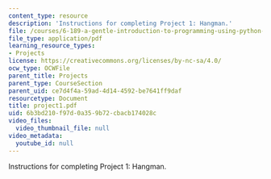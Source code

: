 ```yaml
---
content_type: resource
description: 'Instructions for completing Project 1: Hangman.'
file: /courses/6-189-a-gentle-introduction-to-programming-using-python-january-iap-2008/6b3bd210f97d0a359b72cbacb174028c_project1.pdf
file_type: application/pdf
learning_resource_types:
- Projects
license: https://creativecommons.org/licenses/by-nc-sa/4.0/
ocw_type: OCWFile
parent_title: Projects
parent_type: CourseSection
parent_uid: ce7d4f4a-59ad-4d14-4592-be7641ff9daf
resourcetype: Document
title: project1.pdf
uid: 6b3bd210-f97d-0a35-9b72-cbacb174028c
video_files:
  video_thumbnail_file: null
video_metadata:
  youtube_id: null
---
```

Instructions for completing Project 1: Hangman.